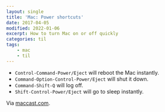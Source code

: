 ```yaml
---
layout: single
title: 'Mac: Power shortcuts'
date: 2017-04-05
modified: 2022-01-06
excerpt: How to turn Mac on or off quickly
categories: til
tags:
    - mac
    - til
---
```


-   `Control-Command-Power/Eject` will reboot the Mac instantly.
-   `Command-Option-Control-Power/Eject` will shut it down.
-   `Command-Shift-Q` will log off.
-   `Shift-Control-Power/Eject` will go to sleep instantly.

Via [maccast.com](http://www.maccast.com/podcast/shownotes_20170312/).
